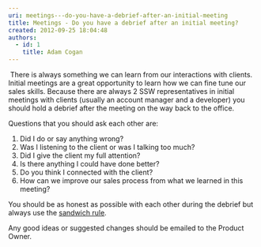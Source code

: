 ```yaml
---
uri: meetings---do-you-have-a-debrief-after-an-initial-meeting
title: Meetings - Do you have a debrief after an initial meeting?
created: 2012-09-25 18:04:48
authors:
  - id: 1
    title: Adam Cogan
---
```





<span class='intro'> <p>​
            There is always something we can learn from our interactions with clients.<br>
            Initial meetings are a great opportunity to learn how we can fine tune our sales skills. Because there are always 2 SSW representatives in initial meetings with clients (usually an account manager and a developer) you should hold a debrief after the meeting on the way back to the office.</p> </span>

<p>Questions that you should ask each other are&#58;</p>
<ol>
<li>Did I do or say anything wrong?</li>
<li>Was I listening to the client or was I talking too much?</li>
<li>Did I give the client my full attention?</li>
<li>Is there anything I could have done better?</li>
<li>Do you think I connected with the client?</li>
<li>How can we improve our sales process from what we learned in this meeting?</li>
            </ol>
            <p>You should be as honest as possible with each other during the debrief but always use the <a href="/Pages/The-sandwich-rule.aspx" target="_blank">sandwich rule</a>.</p>
            Any good ideas or suggested changes should be emailed to the Product Owner.
             <p></p>


